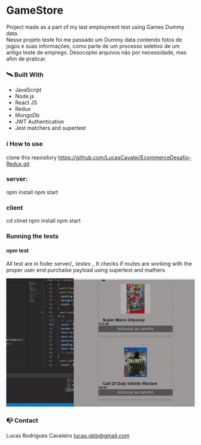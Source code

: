 # GameStore

Project made as a part of my last employment test using Games Dummy data.  
Nesse projeto teste foi me passado um Dummy data contendo fotos de jogos e suas informações, como
parte de um processo seletivo de um antigo teste de emprego.
Desocoplei arquivos não por necessidade, mas afim de praticar.

### 🛰️ Built With

- JavaScript
- Node.js
- React JS
- Redux
- MongoDb
- JWT Authentication
- Jest matchers and supertest

### ℹ️ How to use

clone this repository
https://github.com/LucasCavalei/EcommerceDesafio-Redux.git

### server:
npm install
npm start

### client
cd clinet
npm install
npm start

### Running the tests

#### npm test
All test are in foder server/_ _testes_ _ 
 It checks if routes are working with the proper user end purchaise payload
using supertest and mathers 


<img src="./client/src/assets/previewProject.gif" width="515"/>

### 📭 Contact

Lucas Rodrigues Cavaleiro lucas.oklp@gmail.com
